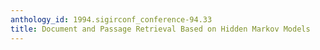 ```yaml
---
anthology_id: 1994.sigirconf_conference-94.33
title: Document and Passage Retrieval Based on Hidden Markov Models
---
```

